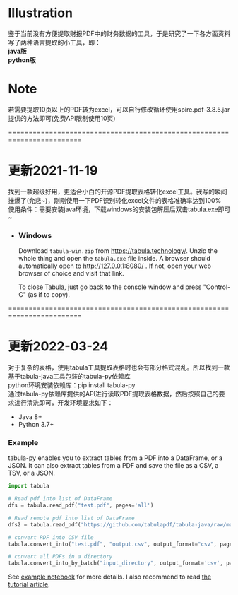 # Illustration
鉴于当前没有方便提取财报PDF中的财务数据的工具，于是研究了一下各方面资料写了两种语言提取的小工具，即：<br>
**java版**<br>
**python版**<br>

# Note  
若需要提取10页以上的PDF转为excel，可以自行修改循环使用spire.pdf-3.8.5.jar提供的方法即可(免费API限制使用10页)<br>

========================================================================<br>
# 更新2021-11-19  
找到一款超级好用，更适合小白的开源PDF提取表格转化excel工具。我写的瞬间挫爆了(允悲~)，刚刚使用一下PDF识别转化excel文件的表格准确率达到100%<br>
使用条件：需要安装java环境，下载windows的安装包解压后双击tabula.exe即可~<br>
* ### Windows
  Download `tabula-win.zip` from https://tabula.technology/. Unzip the whole thing
  and open the `tabula.exe` file inside. A browser should automatically open
  to http://127.0.0.1:8080/ . If not, open your web browser of choice and
  visit that link.

  To close Tabula, just go back to the console window and press "Control-C"
  (as if to copy).

========================================================================<br>
# 更新2022-03-24  
对于复杂的表格，使用tabula工具提取表格时也会有部分格式混乱。所以找到一款基于tabula-java工具包装的tabula-py依赖库<br>
python环境安装依赖库：pip install tabula-py<br>
通过tabula-py依赖库提供的API进行读取PDF提取表格数据，然后按照自己的要求进行清洗即可，开发环境要求如下：<br>
- Java 8+
- Python 3.7+

### Example

tabula-py enables you to extract tables from a PDF into a DataFrame, or a JSON. It can also extract tables from a PDF and save the file as a CSV, a TSV, or a JSON.  

```py
import tabula

# Read pdf into list of DataFrame
dfs = tabula.read_pdf("test.pdf", pages='all')

# Read remote pdf into list of DataFrame
dfs2 = tabula.read_pdf("https://github.com/tabulapdf/tabula-java/raw/master/src/test/resources/technology/tabula/arabic.pdf")

# convert PDF into CSV file
tabula.convert_into("test.pdf", "output.csv", output_format="csv", pages='all')

# convert all PDFs in a directory
tabula.convert_into_by_batch("input_directory", output_format='csv', pages='all')
```

See [example notebook](https://nbviewer.jupyter.org/github/chezou/tabula-py/blob/master/examples/tabula_example.ipynb) for more details. I also recommend to read [the tutorial article](https://aegis4048.github.io/parse-pdf-files-while-retaining-structure-with-tabula-py).
